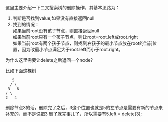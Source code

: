 这里主要介绍一下二叉搜索树的删除操作，其基本思路为：
1. 判断是否找到value,如果没有直接返回null
2. 找到的情况：<br>
 如果当前root没有孩子节点，则直接返回null<br>
 如果当前root只有一个孩子节点，则让root=root.left或root.right<br>
 如果当前root有两个孩子节点，则找到右孩子的最小节点放在root的当前位置，因为改最小节点满足大于root.left而小于root.right。
 
 为什么这里需要让delete之后返回一个node?
 
 比如下面这棵树
 ```
 	5
   / \
  3   6
 / \
2   4
 ```
 删除节点3的话，删除完了之后，3这个位置也就是5的左节点是需要有新的节点来补充的，而不是说把3
 删了就完事儿了，所以需要有5.left = delete(3);